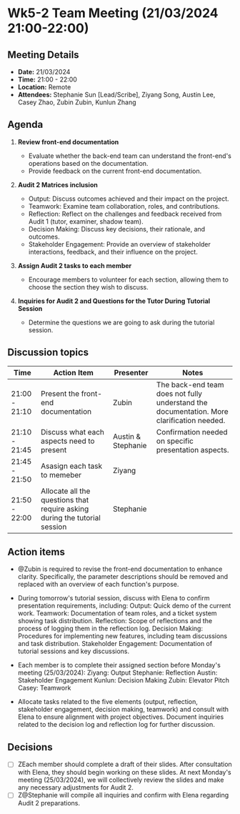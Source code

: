 # Wk5-2 Team Meeting (21/03/2024 21:00-22:00)

## Meeting Details
- **Date:** 21/03/2024
- **Time:** 21:00 - 22:00
- **Location:** Remote
- **Attendees:** Stephanie Sun [Lead/Scribe], Ziyang Song, Austin Lee, Casey Zhao, Zubin Zubin, Kunlun Zhang 

## Agenda
1. **Review front-end documentation** 
   - Evaluate whether the back-end team can understand the front-end's operations based on the documentation.
   - Provide feedback on the current front-end documentation.

2. **Audit 2 Matrices inclusion** 
   - Output: Discuss outcomes achieved and their impact on the project.
   - Teamwork: Examine team collaboration, roles, and contributions.
   - Reflection: Reflect on the challenges and feedback received from Audit 1 (tutor, examiner, shadow team).
   - Decision Making: Discuss key decisions, their rationale, and outcomes.
   - Stakeholder Engagement: Provide an overview of stakeholder interactions, feedback, and their influence on the project.

3. **Assign Audit 2 tasks to each member** 
   - Encourage members to volunteer for each section, allowing them to choose the section they wish to discuss.

4. **Inquiries for Audit 2 and Questions for the Tutor During Tutorial Session**
   - Determine the questions we are going to ask during the tutorial session.



## Discussion topics

| Time                | Action Item                                             | Presenter        | Notes      |
|---------------------|---------------------------------------------------------|------------------|------------|
| 21:00 - 21:10             | Present the front-end documentation	                       | Zubin  | The back-end team does not fully understand the documentation. More clarification needed. |
| 21:10 - 21:45             | Discuss what each aspects need to present                  | Austin  & Stephanie  | Confirmation needed on specific presentation aspects. |
| 21:45 - 21:50           |  Asasign each task to memeber                                  | Ziyang   |   |
| 21:50 - 22:00           | Allocate all the questions that require asking during the tutorial session	                                                   | Stephanie      |         |


## Action items 
- @Zubin is required to revise the front-end documentation to enhance clarity. Specifically, the parameter descriptions should be removed and replaced with an overview of each function's purpose.
- During tomorrow's tutorial session, discuss with Elena to confirm presentation requirements, including:
   Output: Quick demo of the current work.
   Teamwork: Documentation of team roles, and a ticket system showing task distribution.
   Reflection: Scope of reflections and the process of logging them in the reflection log.
   Decision Making: Procedures for implementing new features, including team discussions and task distribution.
   Stakeholder Engagement: Documentation of tutorial sessions and key discussions.

- Each member is to complete their assigned section before Monday's meeting (25/03/2024):
   Ziyang: Output
   Stephanie: Reflection
   Austin: Stakeholder Engagement
   Kunlun: Decision Making
   Zubin: Elevator Pitch
   Casey: Teamwork

-  Allocate tasks related to the five elements (output, reflection, stakeholder engagement, decision making, teamwork) and consult with Elena to ensure alignment with project objectives. Document inquiries related to the decision log and reflection log for further discussion.

## Decisions 
- [ ] ZEach member should complete a draft of their slides. After consultation with Elena, they should begin working on these slides. At next Monday's meeting (25/03/2024), we will collectively review the slides and make any necessary adjustments for Audit 2.
- [ ] Z@Stephanie will compile all inquiries and confirm with Elena regarding Audit 2 preparations.
